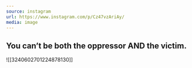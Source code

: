 ```yaml
---
source: instagram
url: https://www.instagram.com/p/Cz47vzAriAy/
media: image
---
```


## You can’t be both the oppressor AND the victim.

![[3240602701224878130]]

